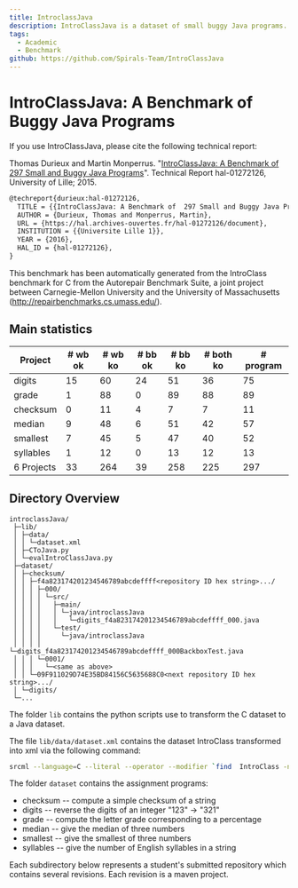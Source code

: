 ```yaml
---
title: IntroclassJava
description: IntroClassJava is a dataset of small buggy Java programs. This dataset is the Java version of the original dataset IntroClass that contains small buggy C programs.
tags:
  - Academic
  - Benchmark
github: https://github.com/Spirals-Team/IntroClassJava
---
```


# IntroClassJava: A Benchmark of Buggy Java Programs

If you use IntroClassJava, please cite the following technical report:

Thomas Durieux and Martin Monperrus. "[IntroClassJava: A Benchmark of  297 Small and Buggy Java Programs](https://hal.archives-ouvertes.fr/hal-01272126/document)". Technical Report hal-01272126, University of Lille; 2015. 

```latex
@techreport{durieux:hal-01272126,
  TITLE = {{IntroClassJava: A Benchmark of  297 Small and Buggy Java Programs}},
  AUTHOR = {Durieux, Thomas and Monperrus, Martin},
  URL = {https://hal.archives-ouvertes.fr/hal-01272126/document},
  INSTITUTION = {{Universite Lille 1}},
  YEAR = {2016},
  HAL_ID = {hal-01272126},
}
```


This benchmark has been automatically generated from the IntroClass benchmark for C from the Autorepair Benchmark Suite, a joint project between Carnegie-Mellon University and the University of Massachusetts (<http://repairbenchmarks.cs.umass.edu/>).

## Main statistics
| Project   | # wb ok | # wb ko | # bb ok | # bb ko | # both ko | # program |
|-----------|---------|---------|---------|---------|-----------|-----------|
| digits    |      15 |      60 |      24 |      51 |        36 |        75 |
| grade     |       1 |      88 |       0 |      89 |        88 |        89 |
| checksum  |       0 |      11 |       4 |       7 |         7 |        11 |
| median    |       9 |      48 |       6 |      51 |        42 |        57 |
| smallest  |       7 |      45 |       5 |      47 |        40 |        52 |
| syllables |       1 |      12 |       0 |      13 |        12 |        13 |
|6 Projects |      33 |     264 |      39 |     258 |       225 |       297 |


## Directory Overview

```
introclassJava/
 ├─lib/
 │ ├─data/
 │ │ └─dataset.xml
 │ ├─CToJava.py
 │ └─evalIntroClassJava.py
 ├─dataset/
 │ ├─checksum/
 │ │ ├─f4a823174201234546789abcdeffff<repository ID hex string>.../
 │ │ │ ├─000/
 │ │ │ │ └─src/
 │ │ │ │   ├─main/
 │ │ │ │   │ └─java/introclassJava
 │ │ │ │   │   └─digits_f4a823174201234546789abcdeffff_000.java
 │ │ │ │   └─test/
 │ │ │ │     └─java/introclassJava
 │ │ │ │       └─digits_f4a823174201234546789abcdeffff_000BackboxTest.java
 │ │ │ └─0001/
 │ │ │   └─<same as above>
 │ │ └─09F911029D74E35BD84156C5635688C0<next repository ID hex string>.../
 │ └─digits/
 └─...
 ```

The folder ```lib``` contains the python scripts use to transform the C dataset to a Java dataset.

The file ```lib/data/dataset.xml``` contains the dataset IntroClass transformed into xml via the following command: 
```bash
srcml --language=C --literal --operator --modifier `find  IntroClass -name "*.c"` -o IntroClassJava/lib/data/dataset.xml
```

The folder ```dataset``` contains the assignment programs:

* checksum -- compute a simple checksum of a string
* digits -- reverse the digits of an integer "123" -> "321"
* grade -- compute the letter grade corresponding to a percentage
* median -- give the median of three numbers
* smallest -- give the smallest of three numbers
* syllables -- give the number of English syllables in a string

Each subdirectory below represents a student's submitted repository which contains several revisions. Each revision is a maven project. 